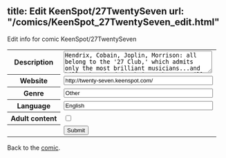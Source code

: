 title: Edit KeenSpot/27TwentySeven
url: "/comics/KeenSpot_27TwentySeven_edit.html"
---
Edit info for comic KeenSpot/27TwentySeven

<form name="comic" action="http://gaepostmail.appspot.com/comic/" method="post">
<table class="comicinfo">
<tr>
<th>Description</th><td><textarea name="description" cols="40" rows="3">Hendrix, Cobain, Joplin, Morrison: all belong to the '27 Club,' which admits only the most brilliant musicians...and kills them dead in their 27th year. Will Garland is a famous rock guitarist, secretly unable to play for months due to a neurological disorder afflicting his left hand. He's also 27! Can he make it to 28?</textarea></td>
</tr>
<tr>
<th>Website</th><td><input type="text" name="url" value="http://twenty-seven.keenspot.com/" size="40"/></td>
</tr>
<tr>
<th>Genre</th><td><input type="text" name="genre" value="Other" size="40"/></td>
</tr>
<tr>
<th>Language</th><td><input type="text" name="language" value="English" size="40"/></td>
</tr>
<tr>
<th>Adult content</th><td><input type="checkbox" name="adult" value="adult" /></td>
</tr>
<tr>
<th></th><td>
<input type="hidden" name="comic" value="KeenSpot_27TwentySeven" />
<input type="submit" name="submit" value="Submit" />
</td>
</tr>
</table>
</form>

Back to the [comic](KeenSpot_27TwentySeven.html).
